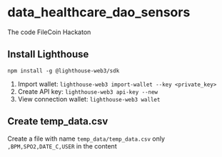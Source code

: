 # data_healthcare_dao_sensors
The code FileCoin Hackaton

## Install Lighthouse
`npm install -g @lighthouse-web3/sdk`

1. Import wallet: `lighthouse-web3 import-wallet --key <private_key>`
2. Create API key: `lighthouse-web3 api-key --new`
3. View connection wallet: `lighthouse-web3 wallet`

## Create temp_data.csv

Create a file with name `temp_data/temp_data.csv` only `,BPM,SPO2,DATE_C,USER` in the content